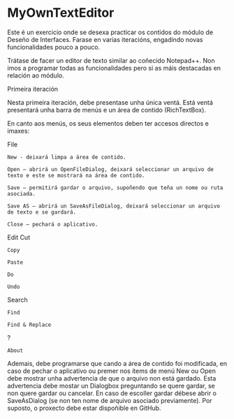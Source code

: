 # MyOwnTextEditor
Este é un exercicio onde se desexa practicar os contidos do módulo de Deseño de Interfaces. Farase en varias iteracións,
engadindo novas funcionalidades pouco a pouco.

Trátase de facer un editor de texto similar ao coñecido Notepad++. 
Non imos a programar todas as funcionalidades pero si as máis destacadas en relación ao módulo.

Primeira iteración

Nesta primeira iteración, debe presentase unha única ventá. 
Está ventá presentará unha barra de menús e un área de contido (RichTextBox). 

En canto aos menús, os seus elementos deben ter accesos directos e imaxes:

File

	New - deixará limpa a área de contido.
	
	Open – abrirá un OpenFileDialog, deixará seleccionar un arquivo de texto e este se mostrará na área de contido.
	
	Save – permitirá gardar o arquivo, supoñendo que teña un nome ou ruta asociada.
	
	Save AS – abrirá un SaveAsFileDialog, deixará seleccionar un arquivo de texto e se gardará.
	
	Close – pechará o aplicativo.
	
Edit
	Cut
	
	Copy
	
	Paste
	
	Do
	
	Undo
	
Search

	Find
	
	Find & Replace
	
?

	About
	
Ademais, debe programarse que cando a área de contido foi modificada, en caso de pechar o aplicativo ou premer nos ítems de menú New ou Open debe mostrar unha advertencia de que o arquivo non está gardado. Esta advertencia debe mostar un Dialogbox preguntando se quere gardar, se non quere gardar ou cancelar. En caso de escoller gardar débese abrir o SaveAsDialog (se non ten nome de arquivo asociado previamente). 
Por suposto, o proxecto debe estar dispoñible en GitHub.
